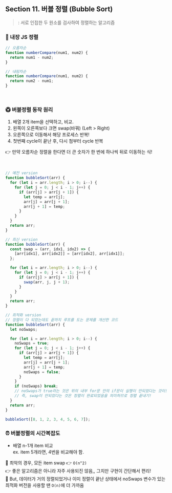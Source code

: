 ## Section 11. 버블 정렬 (Bubble Sort)

> : 서로 인접한 두 원소를 검사하여 정렬하는 알고리즘

### 💫 내장 JS 정렬

```js
// 오름차순
function numberCompare(num1, num2) {
  return num1 - num2;
}

// 내림차순
function numberCompare(num1, num2) {
  return num2 - num1;
}
```

<br/>

### ♽ 버블정렬 동작 원리

1. 배열 2개 item을 선택하고, 비교.
2. 왼쪽이 오른쪽보다 크면 swap(바꿔) (Left > Right)
3. 오른쪽으로 이동해서 해당 프로세스 반복!
4. 첫번째 cycle이 끝난 후, 다시 첨부터 cycle 반복

👉 만약 오름차순 정렬을 한다면 더 큰 숫자가 한 번에 하나씩 뒤로 이동하는 식!

<br/>

```js
// 예전 version
function bubbleSort(arr) {
  for (let i = arr.length; i > 0; i--) {
    for (let j = 0; j < i - 1; j++) {
      if (arr[j] > arr[j + 1]) {
        let temp = arr[j];
        arr[j] = arr[j + 1];
        arr[j + 1] = temp;
      }
    }
  }
  return arr;
}

// 최신 version
function bubbleSort(arr) {
  const swap = (arr, idx1, idx2) => {
    [arr[idx1], arr[idx2]] = [arr[idx2], arr[idx1]];
  };

  for (let i = arr.length; i > 0; i--) {
    for (let j = 0; j < i - 1; j++) {
      if (arr[j] > arr[j + 1]) {
        swap(arr, j, j + 1);
      }
    }
  }
  return arr;
}

// 최적화 version
// 정렬이 다 되었는데도 끝까지 루프를 도는 문제를 개선한 코드
function bubbleSort(arr) {
  let noSwaps;

  for (let i = arr.length; i > 0; i--) {
    noSwaps = true;
    for (let j = 0; j < i - 1; j++) {
      if (arr[j] > arr[j + 1]) {
        let temp = arr[j];
        arr[j] = arr[j + 1];
        arr[j + 1] = temp;
        noSwaps = false;
      }
    }
    if (noSwaps) break;
    // noSwaps가 true라는 것은 위의 내부 for문 안의 if문이 실행이 안되었다는 것이므로 swap이 안되었음을 뜻한다.
    // 즉, swap이 안되었다는 것은 정렬이 완료되었음을 의미하므로 정렬 끝내기!
  }
  return arr;
}

bubbleSort([8, 1, 2, 3, 4, 5, 6, 7]);
```

### ⏰ 버블정렬의 시간복잡도

- 배열 n-1개 item 비교 <br/>
  ex. item 5개라면, 4번을 비교해야 함. <br/>

🙁 최악의 경우, 모든 item swap 👉 `O(n^2)` <br/>
👉 좋은 알고리즘은 아니라 자주 사용되진 않음,, 그치만 구현이 간단해서 편리! <br/>
👀 But, 데이터가 거의 정렬되었거나 이미 정렬이 끝난 상태에서 noSwaps 변수가 있는 최적화 버전을 사용할 땐 `O(n)`에 더 가까움
